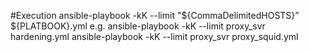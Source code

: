 #Execution
ansible-playbook -kK --limit "${CommaDelimitedHOSTS}” ${PLATBOOK}.yml
e.g.  ansible-playbook -kK --limit proxy_svr hardening.yml
      ansible-playbook -kK --limit proxy_svr proxy_squid.yml
